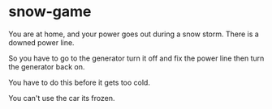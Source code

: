 # snow-game
You are at home, and your power goes out during a snow storm. There is a downed power line.

So you have to go to the generator turn it off and fix the power line then turn the generator back on.

You have to do this before it gets too cold.

You can't use the car its frozen.